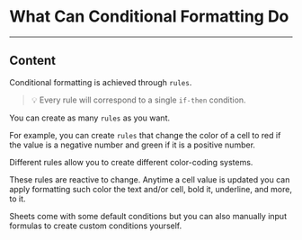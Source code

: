 ﻿---
author: Stefan-Stojanovic

type: normal

category: how to

---

# What Can Conditional Formatting Do

---
## Content

Conditional formatting is achieved through `rules`. 

> 💡 Every rule will correspond to a single `if-then` condition.

You can create as many `rules` as you want.

For example, you can create `rules` that change the color of a cell to red if the value is a negative number and green if it is a positive number.

Different rules allow you to create different color-coding systems.

These rules are reactive to change. Anytime a cell value is updated you can apply formatting such color the text and/or cell, bold it, underline, and more, to it. 

Sheets come with some default conditions but you can also manually input formulas to create custom conditions yourself.
